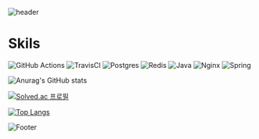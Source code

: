 ![header](https://capsule-render.vercel.app/api?type=waving&color=timeGradient&height=190&section=header&text=Hello%20World&fontSize=40&animation=twinkling)

# Skils
![GitHub Actions](https://img.shields.io/badge/github%20actions-%232671E5.svg?style=for-the-badge&logo=githubactions&logoColor=white)
![TravisCI](https://img.shields.io/badge/travis%20ci-%232B2F33.svg?style=for-the-badge&logo=travis&logoColor=white)
![Postgres](https://img.shields.io/badge/postgres-%23316192.svg?style=for-the-badge&logo=postgresql&logoColor=white)
![Redis](https://img.shields.io/badge/redis-%23DD0031.svg?style=for-the-badge&logo=redis&logoColor=white)
![Java](https://img.shields.io/badge/java-%23ED8B00.svg?style=for-the-badge&logo=java&logoColor=white)
![Nginx](https://img.shields.io/badge/nginx-%23009639.svg?style=for-the-badge&logo=nginx&logoColor=white)
![Spring](https://img.shields.io/badge/spring-%236DB33F.svg?style=for-the-badge&logo=spring&logoColor=white)


![Anurag's GitHub stats](https://github-readme-stats.vercel.app/api?username=jhdl0157&show_icons=true&theme=radical)

[![Solved.ac
프로필](http://mazassumnida.wtf/api/mini/generate_badge?boj=jhdl0157)](https://solved.ac/jhdl0157)


[![Top Langs](https://github-readme-stats.vercel.app/api/top-langs/?username=jhdl0157&hide=javascript,html,Mustache,Css&layout=compact)](https://github.com/jhdl0157/github-readme-stats)

![Footer](https://capsule-render.vercel.app/api?type=waving&color=timeGradient&height=100&section=footer)
